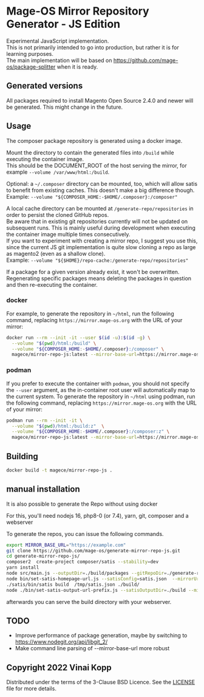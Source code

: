 # Mage-OS Mirror Repository Generator - JS Edition

Experimental JavaScript implementation.  
This is not primarily intended to go into production, but rather it is for learning purposes.  
The main implementation will be based on <https://github.com/mage-os/package-splitter> when it is ready.

## Generated versions

All packages required to install Magento Open Source 2.4.0 and newer will be generated.
This might change in the future.

## Usage

The composer package repository is generated using a docker image.  

Mount the directory to contain the generated files into `/build` while executing the container image.  
This should be the DOCUMENT_ROOT of the host serving the mirror, for example `--volume /var/www/html:/build`.  

Optional: a `~/.composer` directory can be mounted, too, which will allow satis to benefit from existing caches. This doesn't make a big difference though.  
Example: `--volume "${COMPOSER_HOME:-$HOME/.composer}:/composer"`

A local cache directory can be mounted at `/generate-repo/repositories` in order to persist the cloned GitHub repos.  
Be aware that in existing git repositories currently will not be updated on subsequent runs. This is mainly useful during development when executing the container image multiple times consecutively.  
If you want to experiment with creating a mirror repo, I suggest you use this, since the current JS git implementation is quite slow cloning a repo as large as magento2 (even as a shallow clone).  
Example: `--volume "${$HOME}/repo-cache:/generate-repo/repositories"`

If a package for a given version already exist, it won't be overwritten. Regenerating specific packages means deleting the packages in question and then re-executing the container. 

### docker

For example, to generate the repository in `~/html`, run the following command, replacing `https://mirror.mage-os.org` with the URL of your mirror:

```bash
docker run --rm --init -it --user $(id -u):$(id -g) \
  --volume "$(pwd)/html:/build" \
  --volume "${COMPOSER_HOME:-$HOME/.composer}:/composer" \
  magece/mirror-repo-js:latest --mirror-base-url=https://mirror.mage-os.org
```

### podman

If you prefer to execute the container with `podman`, you should not specify the `--user` argument, as the in-container root user will automatically map to the current system.
To generate the repository in `~/html` using podman, run the following command, replacing `https://mirror.mage-os.org` with the URL of your mirror:

```bash
podman run --rm --init -it \
  --volume "$(pwd)/html:/build:z"  \
  --volume "${COMPOSER_HOME:-$HOME/.composer}:/composer:z" \
  magece/mirror-repo-js:latest --mirror-base-url=https://mirror.mage-os.org
```

## Building

```bash
docker build -t magece/mirror-repo-js .
```
## manual installation

It is also possible to generate the Repo without using docker

For this, you'll need nodejs 16, php8-0 (or 7.4), yarn, git, composer and a webserver

To generate the repos, you can issue the following commands.

```bash
export MIRROR_BASE_URL="https://example.com"
git clone https://github.com/mage-os/generate-mirror-repo-js.git
cd generate-mirror-repo-js/
composer2  create-project composer/satis --stability=dev
yarn install
node src/main.js --outputDir=./build/packages --gitRepoDir=./generate-repo/repositories --mirrorUrl="$MIRROR_BASE_URL"
node bin/set-satis-homepage-url.js --satisConfig=satis.json  --mirrorUrl="$MIRROR_BASE_URL" > /tmp/satis.json   
./satis/bin/satis build  /tmp/satis.json ./build/
node ./bin/set-satis-output-url-prefix.js --satisOutputDir=./build --mirrorUrl="$MIRROR_BASE_URL"  
```

afterwards you can serve the build directory with your webserver.

## TODO
* Improve performance of package generation, maybe by switching to https://www.nodegit.org/api/libgit_2/
* Make command line parsing of --mirror-base-url more robust


## Copyright 2022 Vinai Kopp

Distributed under the terms of the 3-Clause BSD Licence.
See the [LICENSE](LICENSE) file for more details.
